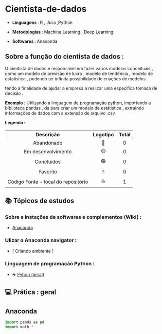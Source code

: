 # Cientista-de-dados
* <strong> Linguagens </strong> : R , Julia ,Python

 * <strong> Metodologias </strong> : Machine Learning , Deep Learning 

 * <strong> Softwares </strong>  : Anaconda 

## Sobre a função do cientista de dados :

<p> O cientista de dados e responsável em fazer vários modelos conceituais , como um modelo de previsão de lucro , modelo de tendência , modelo de estatistica ,  podendo ter infinita possibilidade de criações de modelos .</p>
<p>
tendo a finalidade de ajudar a empresa a realizar uma especifica tomada de decisão . </p>

<p> <b>Exemplo</b> : Utilizando a linguagem de programação python, importando a biblioteca pandas , da para criar um modelo de estátistica , extraindo informações de dados com a extensão de arquivo .csv </p>

<strong> Legenda :</strong>

|Descrição | Logotipo   | Total |
|:--: |:--:|:--:|
| Abandonado | 🔴 | 0 | 
| Em desenvolvimento    |  🟡  | 0 |
| Concluídos    |  🟢  | 0 |
| Favorito | ⭐ | 0  |
| Código Fonte - local do repositório | ☕| 1 | 

## 📚 Tópicos de estudos  

### Sobre e instaçôes de softwares e complementos (Wiki) :
* [Anaconda](https://github.com/LeandroPereira2603/Cientista-de-dados/wiki/Instala%C3%A7%C3%B4es)
### Ulizar o Anaconda navigator :
* [ Criando ambiente  ]

### Linguagem de programação Python :
* ☕ [Pyhon (geral) ](https://github.com/LeandroPereira2603/Python)

## 💻 Prática : geral 

## Anaconda

```python 
import panda as pd 
import math * 

```


